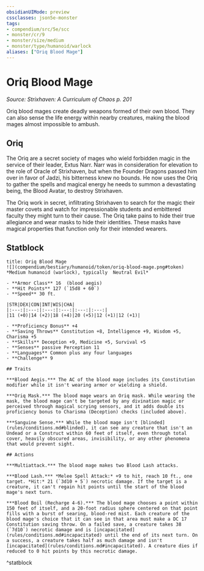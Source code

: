 ```yaml
---
obsidianUIMode: preview
cssclasses: json5e-monster
tags:
- compendium/src/5e/scc
- monster/cr/9
- monster/size/medium
- monster/type/humanoid/warlock
aliases: ["Oriq Blood Mage"]
---
```

# Oriq Blood Mage
*Source: Strixhaven: A Curriculum of Chaos p. 201*  

Oriq blood mages create deadly weapons formed of their own blood. They can also sense the life energy within nearby creatures, making the blood mages almost impossible to ambush.

## Oriq

The Oriq are a secret society of mages who wield forbidden magic in the service of their leader, Extus Narr. Narr was in consideration for elevation to the role of Oracle of Strixhaven, but when the Founder Dragons passed him over in favor of Jadzi, his bitterness knew no bounds. He now uses the Oriq to gather the spells and magical energy he needs to summon a devastating being, the Blood Avatar, to destroy Strixhaven.

The Oriq work in secret, infiltrating Strixhaven to search for the magic their master covets and watch for impressionable students and embittered faculty they might turn to their cause. The Oriq take pains to hide their true allegiance and wear masks to hide their identities. These masks have magical properties that function only for their intended wearers.

## Statblock

```ad-statblock
title: Oriq Blood Mage
![](compendium/bestiary/humanoid/token/oriq-blood-mage.png#token)
*Medium humanoid (warlock), typically  Neutral Evil*

- **Armor Class** 16  (blood aegis)
- **Hit Points** 127 (`15d8 + 60`)
- **Speed** 30 ft.

|STR|DEX|CON|INT|WIS|CHA|
|:---:|:---:|:---:|:---:|:---:|:---:|
|11 (+0)|14 (+2)|18 (+4)|20 (+5)|12 (+1)|12 (+1)|

- **Proficiency Bonus** +4
- **Saving Throws** Constitution +8, Intelligence +9, Wisdom +5, Charisma +5
- **Skills** Deception +9, Medicine +5, Survival +5
- **Senses** passive Perception 11
- **Languages** Common plus any four languages
- **Challenge** 9

## Traits

***Blood Aegis.*** The AC of the blood mage includes its Constitution modifier while it isn't wearing armor or wielding a shield.

***Oriq Mask.*** The blood mage wears an Oriq mask. While wearing the mask, the blood mage can't be targeted by any divination magic or perceived through magical scrying sensors, and it adds double its proficiency bonus to Charisma (Deception) checks (included above).

***Sanguine Sense.*** While the blood mage isn't [blinded](rules/conditions.md#blinded), it can see any creature that isn't an Undead or a Construct within 60 feet of itself, even through total cover, heavily obscured areas, invisibility, or any other phenomena that would prevent sight.

## Actions

***Multiattack.*** The blood mage makes two Blood Lash attacks.

***Blood Lash.*** *Melee Spell Attack:* +9 to hit, reach 10 ft., one target. *Hit:* 21 (`3d10 + 5`) necrotic damage. If the target is a creature, it can't regain hit points until the start of the blood mage's next turn.

***Blood Boil (Recharge 4-6).*** The blood mage chooses a point within 150 feet of itself, and a 20-foot radius sphere centered on that point fills with a burst of searing, blood-red mist. Each creature of the blood mage's choice that it can see in that area must make a DC 17 Constitution saving throw. On a failed save, a creature takes 38 (`7d10`) necrotic damage and is [incapacitated](rules/conditions.md#incapacitated) until the end of its next turn. On a success, a creature takes half as much damage and isn't [incapacitated](rules/conditions.md#incapacitated). A creature dies if reduced to 0 hit points by this necrotic damage.
```
^statblock